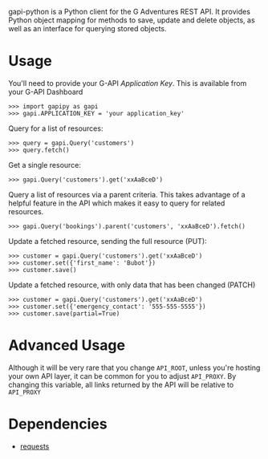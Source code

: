 gapi-python is a Python client for the G Adventures REST API. It provides Python
object mapping for methods to save, update and delete objects, as well as an
interface for querying stored objects.

Usage
===

You'll need to provide your G-API _Application Key_. This is available from your
G-API Dashboard

    >>> import gapipy as gapi
    >>> gapi.APPLICATION_KEY = 'your application_key'

Query for a list of resources:

    >>> query = gapi.Query('customers')
    >>> query.fetch()

Get a single resource:

    >>> gapi.Query('customers').get('xxAaBceD')

Query a list of resources via a parent criteria. This takes advantage of a
helpful feature in the API which makes it easy to query for related resources.

    >>> gapi.Query('bookings').parent('customers', 'xxAaBceD').fetch()

Update a fetched resource, sending the full resource (PUT):

    >>> customer = gapi.Query('customers').get('xxAaBceD')
    >>> customer.set({'first_name': 'Bubot'})
    >>> customer.save()

Update a fetched resource, with only data that has been changed (PATCH)

    >>> customer = gapi.Query('customers').get('xxAaBceD')
    >>> customer.set({'emergency_contact': '555-555-5555'})
    >>> customer.save(partial=True)

Advanced Usage
====

Although it will be very rare that you change `API_ROOT`, unless you're hosting
your own API layer, it can be common for you to adjust `API_PROXY`. By changing
this variable, all links returned by the API will be relative to `API_PROXY`

Dependencies
===

* [requests](http://docs.python-requests.org/en/latest/)
